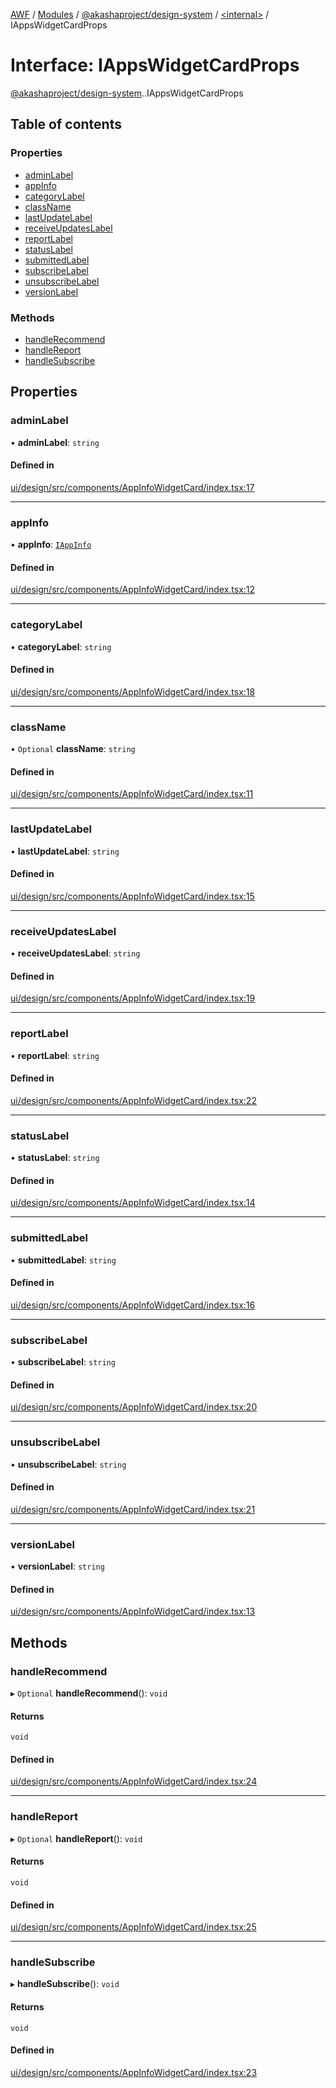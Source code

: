 [AWF](../README.md) / [Modules](../modules.md) / [@akashaproject/design-system](../modules/akashaproject_design_system.md) / [<internal\>](../modules/akashaproject_design_system._internal_.md) / IAppsWidgetCardProps

# Interface: IAppsWidgetCardProps

[@akashaproject/design-system](../modules/akashaproject_design_system.md).[<internal>](../modules/akashaproject_design_system._internal_.md).IAppsWidgetCardProps

## Table of contents

### Properties

- [adminLabel](akashaproject_design_system._internal_.IAppsWidgetCardProps.md#adminlabel)
- [appInfo](akashaproject_design_system._internal_.IAppsWidgetCardProps.md#appinfo)
- [categoryLabel](akashaproject_design_system._internal_.IAppsWidgetCardProps.md#categorylabel)
- [className](akashaproject_design_system._internal_.IAppsWidgetCardProps.md#classname)
- [lastUpdateLabel](akashaproject_design_system._internal_.IAppsWidgetCardProps.md#lastupdatelabel)
- [receiveUpdatesLabel](akashaproject_design_system._internal_.IAppsWidgetCardProps.md#receiveupdateslabel)
- [reportLabel](akashaproject_design_system._internal_.IAppsWidgetCardProps.md#reportlabel)
- [statusLabel](akashaproject_design_system._internal_.IAppsWidgetCardProps.md#statuslabel)
- [submittedLabel](akashaproject_design_system._internal_.IAppsWidgetCardProps.md#submittedlabel)
- [subscribeLabel](akashaproject_design_system._internal_.IAppsWidgetCardProps.md#subscribelabel)
- [unsubscribeLabel](akashaproject_design_system._internal_.IAppsWidgetCardProps.md#unsubscribelabel)
- [versionLabel](akashaproject_design_system._internal_.IAppsWidgetCardProps.md#versionlabel)

### Methods

- [handleRecommend](akashaproject_design_system._internal_.IAppsWidgetCardProps.md#handlerecommend)
- [handleReport](akashaproject_design_system._internal_.IAppsWidgetCardProps.md#handlereport)
- [handleSubscribe](akashaproject_design_system._internal_.IAppsWidgetCardProps.md#handlesubscribe)

## Properties

### adminLabel

• **adminLabel**: `string`

#### Defined in

[ui/design/src/components/AppInfoWidgetCard/index.tsx:17](https://github.com/AKASHAorg/akasha-world-framework/blob/d81a7246/ui/design/src/components/AppInfoWidgetCard/index.tsx#L17)

___

### appInfo

• **appInfo**: [`IAppInfo`](akashaproject_design_system._internal_.IAppInfo.md)

#### Defined in

[ui/design/src/components/AppInfoWidgetCard/index.tsx:12](https://github.com/AKASHAorg/akasha-world-framework/blob/d81a7246/ui/design/src/components/AppInfoWidgetCard/index.tsx#L12)

___

### categoryLabel

• **categoryLabel**: `string`

#### Defined in

[ui/design/src/components/AppInfoWidgetCard/index.tsx:18](https://github.com/AKASHAorg/akasha-world-framework/blob/d81a7246/ui/design/src/components/AppInfoWidgetCard/index.tsx#L18)

___

### className

• `Optional` **className**: `string`

#### Defined in

[ui/design/src/components/AppInfoWidgetCard/index.tsx:11](https://github.com/AKASHAorg/akasha-world-framework/blob/d81a7246/ui/design/src/components/AppInfoWidgetCard/index.tsx#L11)

___

### lastUpdateLabel

• **lastUpdateLabel**: `string`

#### Defined in

[ui/design/src/components/AppInfoWidgetCard/index.tsx:15](https://github.com/AKASHAorg/akasha-world-framework/blob/d81a7246/ui/design/src/components/AppInfoWidgetCard/index.tsx#L15)

___

### receiveUpdatesLabel

• **receiveUpdatesLabel**: `string`

#### Defined in

[ui/design/src/components/AppInfoWidgetCard/index.tsx:19](https://github.com/AKASHAorg/akasha-world-framework/blob/d81a7246/ui/design/src/components/AppInfoWidgetCard/index.tsx#L19)

___

### reportLabel

• **reportLabel**: `string`

#### Defined in

[ui/design/src/components/AppInfoWidgetCard/index.tsx:22](https://github.com/AKASHAorg/akasha-world-framework/blob/d81a7246/ui/design/src/components/AppInfoWidgetCard/index.tsx#L22)

___

### statusLabel

• **statusLabel**: `string`

#### Defined in

[ui/design/src/components/AppInfoWidgetCard/index.tsx:14](https://github.com/AKASHAorg/akasha-world-framework/blob/d81a7246/ui/design/src/components/AppInfoWidgetCard/index.tsx#L14)

___

### submittedLabel

• **submittedLabel**: `string`

#### Defined in

[ui/design/src/components/AppInfoWidgetCard/index.tsx:16](https://github.com/AKASHAorg/akasha-world-framework/blob/d81a7246/ui/design/src/components/AppInfoWidgetCard/index.tsx#L16)

___

### subscribeLabel

• **subscribeLabel**: `string`

#### Defined in

[ui/design/src/components/AppInfoWidgetCard/index.tsx:20](https://github.com/AKASHAorg/akasha-world-framework/blob/d81a7246/ui/design/src/components/AppInfoWidgetCard/index.tsx#L20)

___

### unsubscribeLabel

• **unsubscribeLabel**: `string`

#### Defined in

[ui/design/src/components/AppInfoWidgetCard/index.tsx:21](https://github.com/AKASHAorg/akasha-world-framework/blob/d81a7246/ui/design/src/components/AppInfoWidgetCard/index.tsx#L21)

___

### versionLabel

• **versionLabel**: `string`

#### Defined in

[ui/design/src/components/AppInfoWidgetCard/index.tsx:13](https://github.com/AKASHAorg/akasha-world-framework/blob/d81a7246/ui/design/src/components/AppInfoWidgetCard/index.tsx#L13)

## Methods

### handleRecommend

▸ `Optional` **handleRecommend**(): `void`

#### Returns

`void`

#### Defined in

[ui/design/src/components/AppInfoWidgetCard/index.tsx:24](https://github.com/AKASHAorg/akasha-world-framework/blob/d81a7246/ui/design/src/components/AppInfoWidgetCard/index.tsx#L24)

___

### handleReport

▸ `Optional` **handleReport**(): `void`

#### Returns

`void`

#### Defined in

[ui/design/src/components/AppInfoWidgetCard/index.tsx:25](https://github.com/AKASHAorg/akasha-world-framework/blob/d81a7246/ui/design/src/components/AppInfoWidgetCard/index.tsx#L25)

___

### handleSubscribe

▸ **handleSubscribe**(): `void`

#### Returns

`void`

#### Defined in

[ui/design/src/components/AppInfoWidgetCard/index.tsx:23](https://github.com/AKASHAorg/akasha-world-framework/blob/d81a7246/ui/design/src/components/AppInfoWidgetCard/index.tsx#L23)
